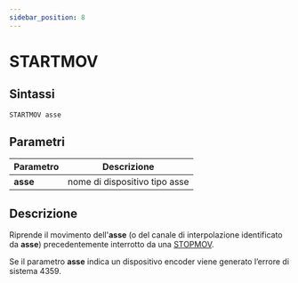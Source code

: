 ```yaml
---
sidebar_position: 8
---
```


# STARTMOV

## Sintassi

  ```
STARTMOV asse
  ```

## Parametri
|Parametro       | Descrizione                     |                
|----------------|---------------------------------|
| **asse**       | nome di dispositivo tipo asse   |         

## Descrizione
Riprende il movimento dell'**asse** (o del canale di interpolazione identificato da **asse**) precedentemente interrotto da una [STOPMOV](STOPMOV.md).

Se il parametro **asse** indica un dispositivo encoder viene generato l’errore di sistema 4359.
